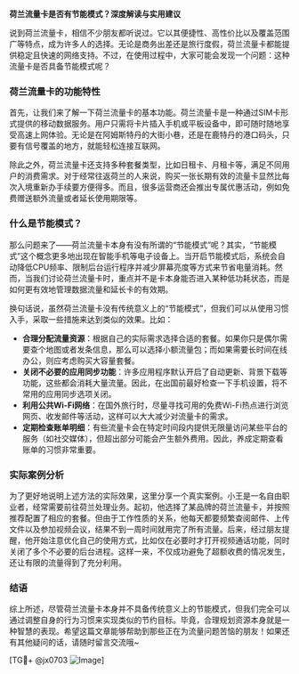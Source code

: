 **荷兰流量卡是否有节能模式？深度解读与实用建议**

说到荷兰流量卡，相信不少朋友都听说过。它以其便捷性、高性价比以及覆盖范围广等特点，成为许多人的选择。无论是商务出差还是旅行度假，荷兰流量卡都能提供稳定且快速的网络支持。不过，在使用过程中，大家可能会发现一个问题：这种流量卡是否具备节能模式呢？

### 荷兰流量卡的功能特性

首先，让我们来了解一下荷兰流量卡的基本功能。荷兰流量卡是一种通过SIM卡形式提供的移动数据服务。用户只需将卡片插入手机或平板设备中，即可随时随地享受高速上网体验。无论是在阿姆斯特丹的大街小巷，还是在鹿特丹的港口码头，只要有信号覆盖的地方，就能轻松连接互联网。

除此之外，荷兰流量卡还支持多种套餐类型，比如日租卡、月租卡等，满足不同用户的消费需求。对于经常往返荷兰的人来说，购买一张长期有效的流量卡显然比每次入境重新办手续要方便得多。而且，很多运营商还会推出专属优惠活动，例如免费赠送额外流量或者延长使用期限等。

### 什么是节能模式？

那么问题来了——荷兰流量卡本身有没有所谓的“节能模式”呢？其实，“节能模式”这个概念更多地出现在智能手机等电子设备上。当开启节能模式后，系统会自动降低CPU频率、限制后台运行程序并减少屏幕亮度等方式来节省电量消耗。然而，当我们讨论荷兰流量卡时，重点并不是卡本身能否进入某种低功耗状态，而是如何更有效地管理数据流量和延长卡的有效期。

换句话说，虽然荷兰流量卡没有传统意义上的“节能模式”，但我们可以从使用习惯入手，采取一些措施来达到类似的效果。比如：

- **合理分配流量资源**：根据自己的实际需求选择合适的套餐。如果你只是偶尔需要查个地图或者发条信息，那么可以选择小额流量包；而如果需要长时间在线办公，则应考虑购买大容量套餐。
- **关闭不必要的应用同步功能**：许多应用程序默认开启了自动更新、背景下载等功能，这些都会消耗大量流量。因此，在出国前最好检查一下手机设置，将不常用的应用同步选项关闭。
- **利用公共Wi-Fi网络**：在国外旅行时，尽量寻找可用的免费Wi-Fi热点进行浏览网页、收发邮件等活动，这样可以大大减少对流量卡的需求。
- **定期检查账单明细**：有些流量卡会在特定时间段内提供无限量访问某些平台的服务（如社交媒体），但超出部分可能会产生额外费用。因此，养成定期查看账单的习惯非常重要。

### 实际案例分析

为了更好地说明上述方法的实际效果，这里分享一个真实案例。小王是一名自由职业者，经常需要前往荷兰处理业务。起初，他选择了某品牌的荷兰流量卡，并按照推荐配置了相应的套餐。但由于工作性质的关系，他每天都要频繁查阅邮件、上传文件以及参加视频会议，结果不到一周时间就用完了所有流量。后来，经过朋友提醒，他开始注意优化自己的使用方式，比如仅在必要时才打开视频通话功能，同时关闭了多个不必要的后台进程。这样一来，不仅成功避免了超额收费的情况发生，还让有限的流量得到了充分利用。

### 结语

综上所述，尽管荷兰流量卡本身并不具备传统意义上的节能模式，但我们完全可以通过调整自身的行为习惯来实现类似的节约目标。毕竟，合理规划资源本身就是一种智慧的表现。希望这篇文章能够帮助到那些正在为流量问题苦恼的朋友！如果还有其他疑问的话，请随时留言交流哦~

[TG💪+ @jx0703 ![Image](https://github.com/user-attachments/assets/dbca1d08-cadb-493c-b0ec-ad6f7a83f270)]